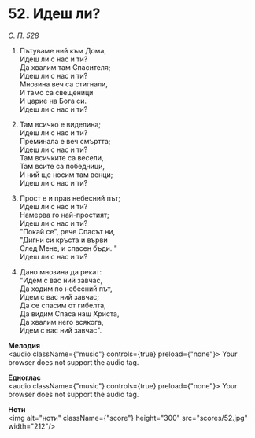 # 52. Идеш ли?  

*С. П. 528*  

1. Пътуваме ний към Дома,  
Идеш ли с нас и ти?  
Да хвалим там Спасителя;  
Идеш ли с нас и ти?  
Мнозина веч са стигнали,  
И тамо са свещеници  
И царие на Бога си.  
Идеш ли с нас и ти?  

2. Там всичко е виделина;  
Идеш ли с нас и ти?  
Преминала е веч смъртта;  
Идеш ли с нас и ти?  
Там всичките са весели,  
Там всите са победници,  
И ний ще носим там венци;  
Идеш ли с нас и ти?  

3. Прост е и прав небесний път;  
Идеш ли с нас и ти?  
Намерва го най-простият;  
Идеш ли с нас и ти?  
"Покай се", рече Спасът ни,  
"Дигни си кръста и върви  
След Мене, и спасен бъди. "  
Идеш ли с нас и ти?  

4. Дано мнозина да рекат:  
"Идем с вас ний завчас,  
Да ходим по небесний път,  
Идем с вас ний завчас;  
Да се спасим от гибелта,  
Да видим Спаса наш Христа,  
Да хвалим него всякога,  
Идем с вас ний завчас".  

__Мелодия__  
<audio className={"music"} controls={true} preload={"none"}><source src="mp3/52.mp3" type="audio/mpeg"/>
Your browser does not support the audio tag.
</audio>  

__Едноглас__  
<audio className={"music"} controls={true} preload={"none"}><source src="transp/52.mp3" type="audio/mpeg"/>
Your browser does not support the audio tag.
</audio>  

__Ноти__  
<img alt="ноти" className={"score"} height="300" src="scores/52.jpg" width="212"/>
